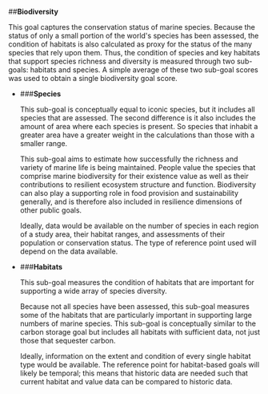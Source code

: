 ##**Biodiversity**

This goal captures the conservation status of marine species. Because the status of only a small portion of the world's species has been assessed, the condition of habitats is also calculated as proxy for the status of the many species that rely upon them. Thus, the condition of species and key habitats that support species richness and diversity is measured through two sub-goals: habitats and species. A simple average of these two sub-goal scores was used to obtain a single biodiversity goal score.

  - ###**Species**

    This sub-goal is conceptually equal to iconic species, but it includes all species that are assessed. The second difference is it also includes the amount of area where each species is present. So species that inhabit a greater area have a greater weight in the calculations than those with a smaller range.

    This sub-goal aims to estimate how successfully the richness and variety of marine life is being maintained. People value the species that comprise marine biodiversity for their existence value as well as their contributions to resilient ecosystem structure and function. Biodiversity can also play a supporting role in food provision and sustainability generally, and is therefore also included in resilience dimensions of other public goals.

    Ideally, data would be available on the number of species in each region of a study area, their habitat ranges, and assessments of their population or conservation status. The type of reference point used will depend on the data available.

  - ###**Habitats**

    This sub-goal measures the condition of habitats that are important for supporting a wide array of species diversity.

    Because not all species have been assessed, this sub-goal measures some of the habitats that are particularly important in supporting large numbers of marine species. This sub-goal is conceptually similar to the carbon storage goal but includes all habitats with sufficient data, not just those that sequester carbon.

    Ideally, information on the extent and condition of every single habitat type would be available. The reference point for habitat-based goals will likely be temporal; this means that historic data are needed such that current habitat and value data can be compared to historic data.
